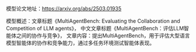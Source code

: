 模型论文地址：https://arxiv.org/abs/2503.01935

模型概述：文章标题《MultiAgentBench: Evaluating the Collaboration and Competition of LLM agents》，
中文文章标题《MultiAgentBench：评估LLM智能体之间的协作与竞争》，
文章内容：提出MultiAgentBench，用于评估大型语言模型智能体的协作和竞争能力，通过多任务环境测试智能体表现。
